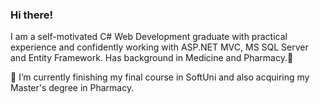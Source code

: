### Hi there!
I am a self-motivated C# Web Development
graduate with practical experience and confidently working with ASP.NET MVC, MS SQL Server and Entity
Framework. Has background in Medicine and
Pharmacy.👋

🌱 I’m currently finishing my final course in SoftUni and also acquiring my Master's degree in Pharmacy.

<!--
**gergana-georgieva00/gergana-georgieva00** is a ✨ _special_ ✨ repository because its `README.md` (this file) appears on your GitHub profile.

Here are some ideas to get you started:

- 🔭 I’m currently working on ...
🌱 I’m currently finishing my final course in SoftUni and also acquiring my Master's degree in Pharmacy.
- 👯 I’m looking to collaborate on ...
- 🤔 I’m looking for help with ...
- 💬 Ask me about anything :)
- 📫 How to reach me: 
- 😄 Pronouns: ...
- ⚡ Fun fact: ...
-->
